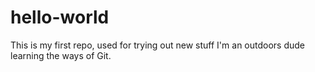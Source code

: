 # hello-world
This is my first repo, used for trying out new stuff
I'm an outdoors dude learning the ways of Git.
